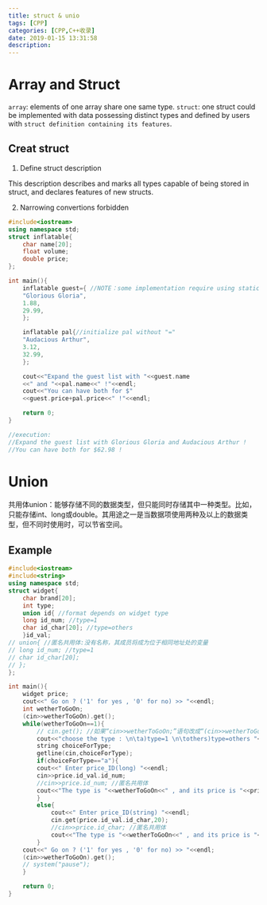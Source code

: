 ```yaml
---
title: struct & unio
tags: [CPP]
categories: [CPP,C++收录]
date: 2019-01-15 13:31:58
description:
---
```


# Array and Struct

`array`: elements of one array share one same type.
`struct`: one struct could be implemented with data possessing distinct types and defined by users with `struct definition containing its features`.

<!-- more -->

## Creat struct

1. Define struct description

This description describes and marks all types capable of being stored in struct, and declares features of new structs.

2. Narrowing convertions forbidden

```c++
#include<iostream>
using namespace std;
struct inflatable{
	char name[20];
	float volume;
	double price;
};

int main(){
	inflatable guest={ //NOTE：some implementation require using static inflatable guest
	"Glorious Gloria",
	1.88,
	29.99,
	};

	inflatable pal{//initialize pal without "="
	"Audacious Arthur",
	3.12,
	32.99,
	};

	cout<<"Expand the guest list with "<<guest.name
	<<" and "<<pal.name<<" !"<<endl;
	cout<<"You can have both for $"
	<<guest.price+pal.price<<" !"<<endl;

	return 0;
}

//execution:
//Expand the guest list with Glorious Gloria and Audacious Arthur !
//You can have both for $62.98 !
```

# Union

共用体union：能够存储不同的数据类型，但只能同时存储其中一种类型。比如，只能存储int、long或double。其用途之一是当数据项使用两种及以上的数据类型，但不同时使用时，可以节省空间。

## Example

```c++
#include<iostream>
#include<string>
using namespace std;
struct widget{
	char brand[20];
	int type;
	union id{ //format depends on widget type
	long id_num; //type=1
	char id_char[20]; //type=others
	}id_val;
// union{ //匿名共用体:没有名称，其成员将成为位于相同地址处的变量
// long id_num; //type=1
// char id_char[20];
// };
};

int main(){
	widget price;
	cout<<" Go on ? ('1' for yes , '0' for no) >> "<<endl;
	int wetherToGoOn;
	(cin>>wetherToGoOn).get();
	while(wetherToGoOn==1){
		// cin.get(); //如果“cin>>wetherToGoOn;”语句改成“(cin>>wetherToGoOn).get();”,则不必在使用“cin.get();”
		cout<<"choose the type : \n\ta)type=1 \n\tothers)type=others "<<endl;
		string choiceForType;
		getline(cin,choiceForType);
		if(choiceForType=="a"){
		cout<<" Enter price_ID(long) "<<endl;
		cin>>price.id_val.id_num;
		//cin>>price.id_num; //匿名共用体
		cout<<"The type is "<<wetherToGoOn<<" , and its price is "<<price.id_val.id_num<<" !"<<endl;
		}
		else{
			cout<<" Enter price_ID(string) "<<endl;
			cin.get(price.id_val.id_char,20);
			//cin>>price.id_char; //匿名共用体
			cout<<"The type is "<<wetherToGoOn<<" , and its price is "<<price.id_val.id_char<<" !"<<endl;
		}
	cout<<" Go on ? ('1' for yes , '0' for no) >> "<<endl;
	(cin>>wetherToGoOn).get();
	// system("pause");
	}

	return 0;
}
```
